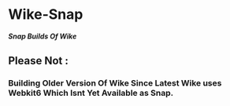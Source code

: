 # Wike-Snap
_**Snap Builds Of Wike**_

## Please Not :
### Building Older Version Of Wike Since Latest Wike uses Webkit6 Which Isnt Yet Available as Snap.
